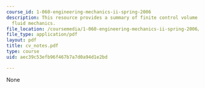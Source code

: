 ```yaml
---
course_id: 1-060-engineering-mechanics-ii-spring-2006
description: This resource provides a summary of finite control volume analysis in
  fluid mechanics.
file_location: /coursemedia/1-060-engineering-mechanics-ii-spring-2006/aec39c53efb96f467b7a7d0a94d1e2bd_cv_notes.pdf
file_type: application/pdf
layout: pdf
title: cv_notes.pdf
type: course
uid: aec39c53efb96f467b7a7d0a94d1e2bd

---
```

None